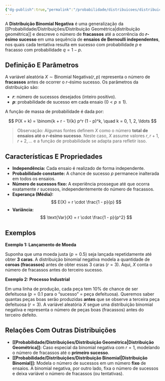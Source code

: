 ```yaml
---
{"dg-publish":true,"permalink":"/probabilidade/distribuicoes/distribuicao-binomial-negativa/","created":"2025-05-20T13:30:13.848-03:00"}
---
```



A **Distribuição Binomial Negativa** é uma generalização da [[Probabilidade/Distribuições/Distribuição Geométrica\|distribuição geométrica]] e descreve o número de **fracassos** até a ocorrência do **$r$-ésimo sucesso** em uma sequência de **ensaios de Bernoulli independentes**, nos quais cada tentativa resulta em sucesso com probabilidade $p$ e fracasso com probabilidade $q = 1 - p$.

## **Definição E Parâmetros**

A variável aleatória $X \sim \text{Binomial Negativa}(r, p)$ representa o número de **fracassos** antes de ocorrer o $r$-ésimo sucesso. Os parâmetros da distribuição são:

- **$r$**: número de sucessos desejados (inteiro positivo).
- **$p$**: probabilidade de sucesso em cada ensaio ($0 < p \leq 1$).

A função de massa de probabilidade é dada por:

$$
P(X = k) = \binom{k + r - 1}{k} p^r (1 - p)^k, \quad k = 0, 1, 2, \ldots
$$

> Observação: Algumas fontes definem $X$ como o número **total de ensaios até o $r$-ésimo sucesso**. Neste caso, $X$ assume valores $r, r+1, r+2, \ldots$ e a função de probabilidade se adapta para refletir isso.

## **Características E Propriedades**

- **Independência:** Cada ensaio é realizado de forma independente.
- **Probabilidade constante:** A chance de sucesso $p$ permanece inalterada em todos os ensaios.
- **Número de sucessos fixo:** A experiência prossegue até que ocorra exatamente $r$ sucessos, independentemente do número de fracassos.
- **Esperança (Média):**
$$
    E(X) = r \cdot \frac{1 - p}{p}
$$
- **Variância:**
$$
    \text{Var}(X) = r \cdot \frac{1 - p}{p^2}
$$

## **Exemplos**

**Exemplo 1: Lançamento de Moeda**

Suponha que uma moeda justa ($p = 0.5$) seja lançada repetidamente até obter **3 caras**. A distribuição binomial negativa modela a quantidade de **coroas (fracassos)** antes de obter essas 3 caras ($r = 3$). Aqui, $X$ conta o número de fracassos antes do terceiro sucesso.

**Exemplo 2: Processo Industrial**

Em uma linha de produção, cada peça tem 10% de chance de ser defeituosa ($p = 0.1$ para o “sucesso” = peça defeituosa). Queremos saber quantas peças boas serão produzidas **antes** que se observe a terceira peça defeituosa ($r = 3$). A variável aleatória $X$ segue uma distribuição binomial negativa e representa o número de peças boas (fracassos) antes do terceiro defeito.

## **Relações Com Outras Distribuições**

- **[[Probabilidade/Distribuições/Distribuição Geométrica\|Distribuição Geométrica]]:** Caso especial da binomial negativa com $r = 1$, modelando o número de fracassos até o **primeiro sucesso**.
- **[[Probabilidade/Distribuições/Distribuição Binomial\|Distribuição Binomial]]:** Modela o número de sucessos em um número **fixo** de ensaios. A binomial negativa, por outro lado, fixa o número de sucessos e deixa variável o número de fracassos (ou tentativas).
